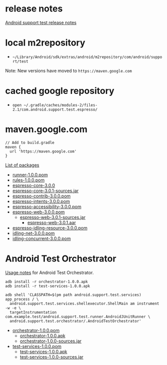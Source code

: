 # release notes

[Android support test release notes](https://developer.android.com/topic/libraries/testing-support-library/release-notes.html)

# local m2repository

- `~/Library/Android/sdk/extras/android/m2repository/com/android/support/test`

Note: New versions have moved to `https://maven.google.com`

# cached google repository

- `open ~/.gradle/caches/modules-2/files-2.1/com.android.support.test.espresso/`

# maven.google.com

```
// Add to build.gradle
maven {
  url 'https://maven.google.com'
}
```

[List of packages](https://developer.android.com/topic/libraries/testing-support-library/packages.html)

- [runner-1.0.0.pom](https://maven.google.com/com/android/support/test/runner/1.0.0/runner-1.0.0.pom)
- [rules-1.0.0.pom](https://maven.google.com/com/android/support/test/rules/1.0.0/rules-1.0.0.pom)
- [espresso-core-3.0.0](https://maven.google.com/com/android/support/test/espresso/espresso-core/3.0.0/espresso-core-3.0.0.pom)
 - [espresso-core-3.0.1-sources.jar](https://dl.google.com/dl/android/maven2/com/android/support/test/espresso/espresso-core/3.0.1/espresso-core-3.0.1-sources.jar)
- [espresso-contrib-3.0.0.pom](https://maven.google.com/com/android/support/test/espresso/espresso-contrib/3.0.0/espresso-contrib-3.0.0.pom)
- [espresso-intents-3.0.0.pom](https://maven.google.com/com/android/support/test/espresso/espresso-intents/3.0.0/espresso-intents-3.0.0.pom)
- [espresso-accessibility-3.0.0.pom](https://maven.google.com/com/android/support/test/espresso/espresso-accessibility/3.0.0/espresso-accessibility-3.0.0.pom)
- [espresso-web-3.0.0.pom](https://maven.google.com/com/android/support/test/espresso/espresso-web/3.0.0/espresso-web-3.0.0.pom)
  - [espresso-web-3.0.1-sources.jar](https://maven.google.com/com/android/support/test/espresso/espresso-web/3.0.1/espresso-web-3.0.1-sources.jar)
    - [espresso-web-3.0.1.aar](https://maven.google.com/com/android/support/test/espresso/espresso-web/3.0.1/espresso-web-3.0.1.aar)
- [espresso-idling-resource-3.0.0.pom](https://maven.google.com/com/android/support/test/espresso/espresso-idling-resource/3.0.0/espresso-idling-resource-3.0.0.pom)
- [idling-net-3.0.0.pom](https://maven.google.com/com/android/support/test/espresso/idling/idling-net/3.0.0/idling-net-3.0.0.pom)
- [idling-concurrent-3.0.0.pom](https://maven.google.com/com/android/support/test/espresso/idling/idling-concurrent/3.0.0/idling-concurrent-3.0.0.pom)

# Android Test Orchestrator

[Usage notes](https://developer.android.com/training/testing/junit-runner.html#using-android-test-orchestrator) for Android Test Orchestrator.

```
adb install -r orchestrator-1.0.0.apk
adb install -r test-services-1.0.0.apk

adb shell 'CLASSPATH=$(pm path android.support.test.services) app_process / \
  android.support.test.services.shellexecutor.ShellMain am instrument -w -e \
  targetInstrumentation com.example.test/android.support.test.runner.AndroidJUnitRunner \
  android.support.test.orchestrator/.AndroidTestOrchestrator'
```


- [orchestrator-1.0.0.pom](https://maven.google.com/com/android/support/test/orchestrator/1.0.0/orchestrator-1.0.0.pom)
  - [orchestrator-1.0.0.apk](https://maven.google.com/com/android/support/test/orchestrator/1.0.0/orchestrator-1.0.0.apk)
  - [orchestrator-1.0.0-sources.jar](https://maven.google.com/com/android/support/test/orchestrator/1.0.0/orchestrator-1.0.0-sources.jar)
- [test-services-1.0.0.pom](https://maven.google.com/com/android/support/test/services/test-services/1.0.0/test-services-1.0.0.pom)
  - [test-services-1.0.0.apk](https://maven.google.com/com/android/support/test/services/test-services/1.0.0/test-services-1.0.0.apk)
  - [test-services-1.0.0-sources.jar](https://maven.google.com/com/android/support/test/services/test-services/1.0.0/test-services-1.0.0-sources.jar)


